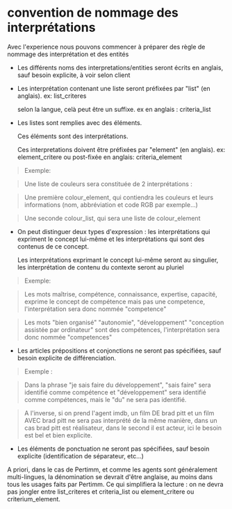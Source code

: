 # convention de nommage des interprétations

Avec l'experience nous pouvons commencer à préparer des règle de nommage des interprétation et des entités

* Les différents noms des interpretations/entities seront écrits en anglais, sauf besoin explicite, à voir selon client

* Les interprétation contenant une liste seront préfixées par "list" (en anglais). ex: list\_criteres

    selon la langue, celà peut être un suffixe. ex en anglais : criteria\_list

* Les listes sont remplies avec des éléments.
    
    Ces éléments sont des interprétations.

    Ces interpretations doivent être préfixées par "element" (en anglais). ex: element\_critere ou post-fixée en anglais: criteria\_element

> Exemple:

> Une liste de couleurs sera constituée de 2 interprétations : 

> Une première colour\_element, qui contiendra les couleurs et leurs informations (nom, abbréviation et code RGB par exemple...)

> Une seconde colour\_list, qui sera une liste de colour\_element

* On peut distinguer deux types d'expression : les interprétations qui expriment le concept lui-même et les interprétations qui sont des contenus de ce concept.

    Les interprétations exprimant le concept lui-même seront au singulier, les interprétation de contenu du contexte seront au pluriel

> Exemple: 

> Les mots maîtrise, compétence, connaissance, expertise, capacité, exprime le concept de compétence mais pas une competence, l'interprétation sera donc nommée "competence"

> Les mots "bien organisé" "autonomie", "développement" "conception assistée par ordinateur" sont des compétences, l'interprétation sera donc nommée "competences"
    
* Les articles prépositions et conjonctions ne seront pas spécifiées, sauf besoin explicite de différenciation. 

> Exemple : 

> Dans la phrase "je sais faire du développement", "sais faire" sera identifié comme compétence et "développement" sera identifié comme compétences, mais le "du" ne sera pas identifié.

> A l'inverse, si on prend l'agent imdb, un film DE brad pitt et un film AVEC brad pitt ne sera pas interprété de la même manière, dans un cas brad pitt est réalisateur, dans le second il est acteur, ici le besoin est bel et bien explicite.

* Les éléments de ponctuation ne seront pas spécifiées, sauf besoin explicite (identification de séparateur, etc...)

A priori, dans le cas de Pertimm, et comme les agents sont généralement multi-lingues, la dénomination se devrait d'être anglaise, au moins dans tous les usages faits par Pertimm. Ce qui simplifiera la lecture : on ne devra pas jongler entre list_criteres et criteria_list ou element_critere ou criterium_element.
